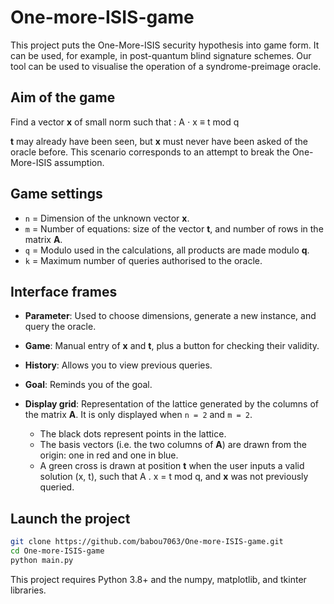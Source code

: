 # One-more-ISIS-game

This project puts the One-More-ISIS security hypothesis into game form. It can be used, for example, in post-quantum blind signature schemes. Our tool can be used to visualise the operation of a syndrome-preimage oracle.

## Aim of the game

Find a vector **x** of small norm such that : A ⋅ x ≡ t mod q

**t** may already have been seen, but **x** must never have been asked of the oracle before. This scenario corresponds to an attempt to break the One-More-ISIS assumption.

## Game settings

- `n` = Dimension of the unknown vector **x**.
- `m` = Number of equations: size of the vector **t**, and number of rows in the matrix **A**.
- `q` = Modulo used in the calculations, all products are made modulo **q**.
- `k` = Maximum number of queries authorised to the oracle.

## Interface frames

- **Parameter**: Used to choose dimensions, generate a new instance, and query the oracle.
- **Game**: Manual entry of **x** and **t**, plus a button for checking their validity.
- **History**: Allows you to view previous queries.
- **Goal**: Reminds you of the goal.
- **Display grid**: Representation of the lattice generated by the columns of the matrix **A**. It is only displayed when `n = 2` and `m = 2`.

  - The black dots represent points in the lattice.
  - The basis vectors (i.e. the two columns of **A**) are drawn from the origin: one in red and one in blue.
  - A green cross is drawn at position **t** when the user inputs a valid solution (x, t), such that A . x = t mod q, and **x** was not previously queried.

## Launch the project

```bash
git clone https://github.com/babou7063/One-more-ISIS-game.git
cd One-more-ISIS-game
python main.py 
```

This project requires Python 3.8+ and the numpy, matplotlib, and tkinter libraries.